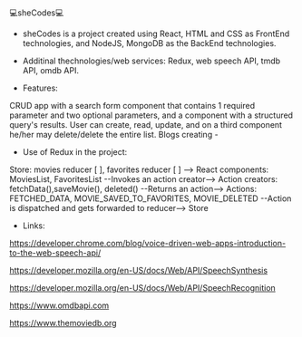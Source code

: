 💻sheCodes💻

* sheCodes is a project created using React, HTML and CSS as FrontEnd technologies, and NodeJS, MongoDB as the BackEnd technologies.

* Additinal thechnologies/web services: Redux, web speech API, tmdb API, omdb API.

* Features:

CRUD app with a search form component that contains 1 required parameter and two optional parameters, and a component with a structured query's results. User can create, read, update, and on a third component he/her may delete/delete the entire list. Blogs creating -  

* Use of Redux in the project:

Store: movies reducer [ ], favorites reducer [ ] -->
React components: MoviesList, FavoritesList --Invokes an action creator-->
Action creators: fetchData(),saveMovie(), deleted() --Returns an action-->
Actions: FETCHED_DATA, MOVIE_SAVED_TO_FAVORITES, MOVIE_DELETED --Action is dispatched and gets forwarded to reducer--> 
Store






* Links:

https://developer.chrome.com/blog/voice-driven-web-apps-introduction-to-the-web-speech-api/

https://developer.mozilla.org/en-US/docs/Web/API/SpeechSynthesis

https://developer.mozilla.org/en-US/docs/Web/API/SpeechRecognition

https://www.omdbapi.com

https://www.themoviedb.org

